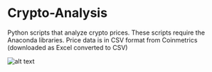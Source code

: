 # Crypto-Analysis

Python scripts that analyze crypto prices. These scripts require the Anaconda libraries. Price data is in CSV format from Coinmetrics (downloaded as Excel converted to CSV)

![alt text](btc_price.jpg?raw=true)

